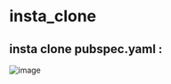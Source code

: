 # insta_clone

## insta clone pubspec.yaml :
![image](https://github.com/bahromnematov/insta_clone/assets/89692061/2a769b7e-ea16-43be-8e43-9f64844e3d35)


